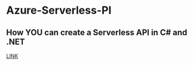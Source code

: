 # Azure-Serverless-PI

## How YOU can create a Serverless API in C# and .NET

[LINK](https://dev.to/azure/how-you-can-create-a-serverless-api-in-c-and-net-1ie)
